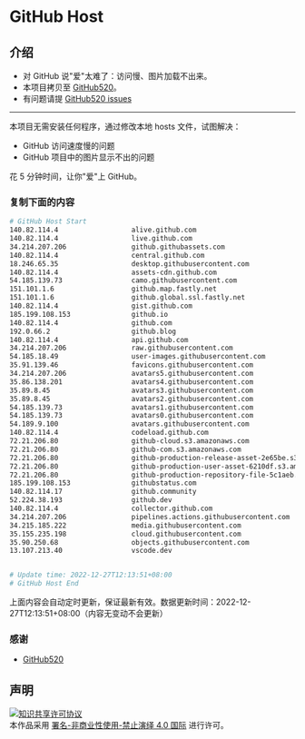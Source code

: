 # GitHub Host
## 介绍
- 对 GitHub 说"爱"太难了：访问慢、图片加载不出来。
- 本项目拷贝至 [GitHub520](https://github.com/521xueweihan/GitHub520)。
- 有问题请提 [GitHub520 issues](https://github.com/521xueweihan/GitHub520/issues/new)

---

本项目无需安装任何程序，通过修改本地 hosts 文件，试图解决：
- GitHub 访问速度慢的问题
- GitHub 项目中的图片显示不出的问题

花 5 分钟时间，让你"爱"上 GitHub。

### 复制下面的内容
```bash
# GitHub Host Start
140.82.114.4                  alive.github.com
140.82.114.4                  live.github.com
34.214.207.206                github.githubassets.com
140.82.114.4                  central.github.com
18.246.65.35                  desktop.githubusercontent.com
140.82.114.4                  assets-cdn.github.com
54.185.139.73                 camo.githubusercontent.com
151.101.1.6                   github.map.fastly.net
151.101.1.6                   github.global.ssl.fastly.net
140.82.114.4                  gist.github.com
185.199.108.153               github.io
140.82.114.4                  github.com
192.0.66.2                    github.blog
140.82.114.4                  api.github.com
34.214.207.206                raw.githubusercontent.com
54.185.18.49                  user-images.githubusercontent.com
35.91.139.46                  favicons.githubusercontent.com
34.214.207.206                avatars5.githubusercontent.com
35.86.138.201                 avatars4.githubusercontent.com
35.89.8.45                    avatars3.githubusercontent.com
35.89.8.45                    avatars2.githubusercontent.com
54.185.139.73                 avatars1.githubusercontent.com
54.185.139.73                 avatars0.githubusercontent.com
54.189.9.100                  avatars.githubusercontent.com
140.82.114.4                  codeload.github.com
72.21.206.80                  github-cloud.s3.amazonaws.com
72.21.206.80                  github-com.s3.amazonaws.com
72.21.206.80                  github-production-release-asset-2e65be.s3.amazonaws.com
72.21.206.80                  github-production-user-asset-6210df.s3.amazonaws.com
72.21.206.80                  github-production-repository-file-5c1aeb.s3.amazonaws.com
185.199.108.153               githubstatus.com
140.82.114.17                 github.community
52.224.38.193                 github.dev
140.82.114.4                  collector.github.com
34.214.207.206                pipelines.actions.githubusercontent.com
34.215.185.222                media.githubusercontent.com
35.155.235.198                cloud.githubusercontent.com
35.90.250.68                  objects.githubusercontent.com
13.107.213.40                 vscode.dev


# Update time: 2022-12-27T12:13:51+08:00
# GitHub Host End

```
上面内容会自动定时更新，保证最新有效。数据更新时间：2022-12-27T12:13:51+08:00（内容无变动不会更新）

### 感谢

- [GitHub520](https://github.com/521xueweihan/GitHub520)

## 声明
<a rel="license" href="https://creativecommons.org/licenses/by-nc-nd/4.0/deed.zh"><img alt="知识共享许可协议" style="border-width: 0" src="https://licensebuttons.net/l/by-nc-nd/4.0/88x31.png"></a><br>本作品采用 <a rel="license" href="https://creativecommons.org/licenses/by-nc-nd/4.0/deed.zh">署名-非商业性使用-禁止演绎 4.0 国际</a> 进行许可。